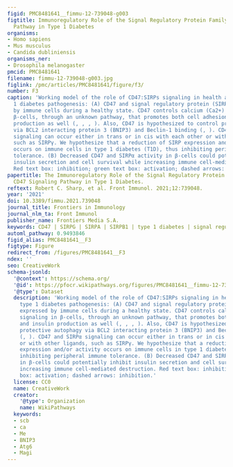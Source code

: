 ```yaml
---
figid: PMC8481641__fimmu-12-739048-g003
figtitle: Immunoregulatory Role of the Signal Regulatory Protein Family and CD47 Signaling
  Pathway in Type 1 Diabetes
organisms:
- Homo sapiens
- Mus musculus
- Candida dubliniensis
organisms_ner:
- Drosophila melanogaster
pmcid: PMC8481641
filename: fimmu-12-739048-g003.jpg
figlink: /pmc/articles/PMC8481641/figure/f3/
number: F3
caption: 'Working model of the role of CD47:SIRPs signaling in health and during type
  1 diabetes pathogenesis: (A) CD47 and signal regulatory protein (SIRP) are expressed
  by immune cells during a healthy state. CD47 controls calcium (Ca2+) signaling in
  β-cells, through an unknown pathway, that promotes both cell adhesion and insulin
  production as well (, , , ). Also, CD47 is hypothesized to control protective autophagy
  via BCL2 interacting protein 3 (BNIP3) and Beclin-1 binding (, ). CD47 and SIRPα
  signaling can occur either in trans or in cis with each other or with other ligands,
  such as SIRPγ. We hypothesize that a reduction of SIRP expression and/or activity
  occurs on immune cells in type 1 diabetes (T1D), thus inhibiting peripheral immune
  tolerance. (B) Decreased CD47 and SIRPα activity in β-cells could potentially inhibit
  insulin secretion and cell survival while increasing immune cell-mediated destruction.
  Red text box: inhibition; green text box: activation; dashed arrows: inhibition.'
papertitle: The Immunoregulatory Role of the Signal Regulatory Protein Family and
  CD47 Signaling Pathway in Type 1 Diabetes.
reftext: Robert C. Sharp, et al. Front Immunol. 2021;12:739048.
year: '2021'
doi: 10.3389/fimmu.2021.739048
journal_title: Frontiers in Immunology
journal_nlm_ta: Front Immunol
publisher_name: Frontiers Media S.A.
keywords: CD47 | SIRPG | SIRPA | SIRPB1 | type 1 diabetes | signal regulatory protein
automl_pathway: 0.9493846
figid_alias: PMC8481641__F3
figtype: Figure
redirect_from: /figures/PMC8481641__F3
ndex: ''
seo: CreativeWork
schema-jsonld:
  '@context': https://schema.org/
  '@id': https://pfocr.wikipathways.org/figures/PMC8481641__fimmu-12-739048-g003.html
  '@type': Dataset
  description: 'Working model of the role of CD47:SIRPs signaling in health and during
    type 1 diabetes pathogenesis: (A) CD47 and signal regulatory protein (SIRP) are
    expressed by immune cells during a healthy state. CD47 controls calcium (Ca2+)
    signaling in β-cells, through an unknown pathway, that promotes both cell adhesion
    and insulin production as well (, , , ). Also, CD47 is hypothesized to control
    protective autophagy via BCL2 interacting protein 3 (BNIP3) and Beclin-1 binding
    (, ). CD47 and SIRPα signaling can occur either in trans or in cis with each other
    or with other ligands, such as SIRPγ. We hypothesize that a reduction of SIRP
    expression and/or activity occurs on immune cells in type 1 diabetes (T1D), thus
    inhibiting peripheral immune tolerance. (B) Decreased CD47 and SIRPα activity
    in β-cells could potentially inhibit insulin secretion and cell survival while
    increasing immune cell-mediated destruction. Red text box: inhibition; green text
    box: activation; dashed arrows: inhibition.'
  license: CC0
  name: CreativeWork
  creator:
    '@type': Organization
    name: WikiPathways
  keywords:
  - scb
  - ca
  - Me
  - BNIP3
  - Atg6
  - Magi
---
```

